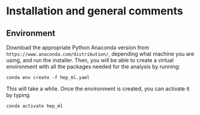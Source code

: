 # Installation and general comments

## Environment

Download the appropriate Python Anaconda version from `https://www.anaconda.com/distribution/`, 
depending what machine you are using, and run the installer. 
Then, you will be able to create a virtual environment with all the packages needed for the analysis by running:

```conda env create -f hep_ml.yaml```

This will take a while. Once the environment is created, you can activate it by typing

```conda activate hep_ml```




